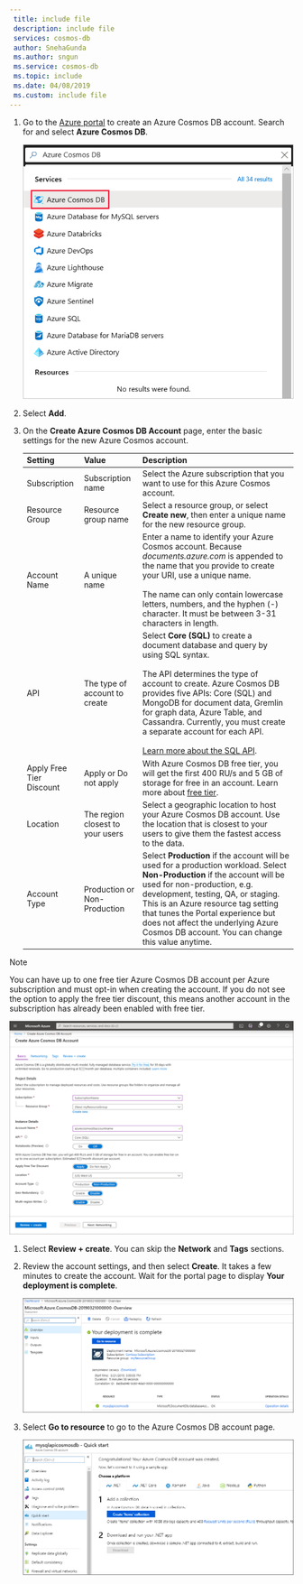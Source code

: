 ```yaml
---
 title: include file
 description: include file
 services: cosmos-db
 author: SnehaGunda
 ms.author: sngun
 ms.service: cosmos-db
 ms.topic: include
 ms.date: 04/08/2019
 ms.custom: include file
---
```


1. Go to the [Azure portal](https://portal.azure.com/) to create an Azure Cosmos DB account. Search for and select **Azure Cosmos DB**.

   ![The Azure portal Databases pane](./media/cosmos-db-create-dbaccount/create-nosql-db-databases-json-tutorial-1.png)

1. Select **Add**.
1. On the **Create Azure Cosmos DB Account** page, enter the basic settings for the new Azure Cosmos account. 

    |Setting|Value|Description |
    |---|---|---|
    |Subscription|Subscription name|Select the Azure subscription that you want to use for this Azure Cosmos account. |
    |Resource Group|Resource group name|Select a resource group, or select **Create new**, then enter a unique name for the new resource group. |
    |Account Name|A unique name|Enter a name to identify your Azure Cosmos account. Because *documents.azure.com* is appended to the name that you provide to create your URI, use a unique name.<br><br>The name can only contain lowercase letters, numbers, and the hyphen (-) character. It must be between 3-31 characters in length.|
    |API|The type of account to create|Select **Core (SQL)** to create a document database and query by using SQL syntax. <br><br>The API determines the type of account to create. Azure Cosmos DB provides five APIs: Core (SQL) and MongoDB for document data, Gremlin for graph data, Azure Table, and Cassandra. Currently, you must create a separate account for each API. <br><br>[Learn more about the SQL API](../articles/cosmos-db/documentdb-introduction.md).|
    |Apply Free Tier Discount|Apply or Do not apply|With Azure Cosmos DB free tier, you will get the first 400 RU/s and 5 GB of storage for free in an account. Learn more about [free tier](https://azure.microsoft.com/pricing/details/cosmos-db/).|
    |Location|The region closest to your users|Select a geographic location to host your Azure Cosmos DB account. Use the location that is closest to your users to give them the fastest access to the data.|
    |Account Type|Production or Non-Production|Select **Production** if the account will be used for a production workload. Select **Non-Production** if the account will be used for non-production, e.g. development, testing, QA, or staging. This is an Azure resource tag setting that tunes the Portal experience but does not affect the underlying Azure Cosmos DB account. You can change this value anytime.|


> [!NOTE]
> You can have up to one free tier Azure Cosmos DB account per Azure subscription and must opt-in when creating the account. If you do not see the option to apply the free tier discount, this means another account in the subscription has already been enabled with free tier.
   
   ![The new account page for Azure Cosmos DB](./media/cosmos-db-create-dbaccount/azure-cosmos-db-create-new-account-detail.png)

1. Select **Review + create**. You can skip the **Network** and **Tags** sections.

1. Review the account settings, and then select **Create**. It takes a few minutes to create the account. Wait for the portal page to display **Your deployment is complete**. 

    ![The Azure portal Notifications pane](./media/cosmos-db-create-dbaccount/azure-cosmos-db-account-created.png)

1. Select **Go to resource** to go to the Azure Cosmos DB account page. 

    ![The Azure Cosmos DB account page](./media/cosmos-db-create-dbaccount/azure-cosmos-db-account-created-2.png)
